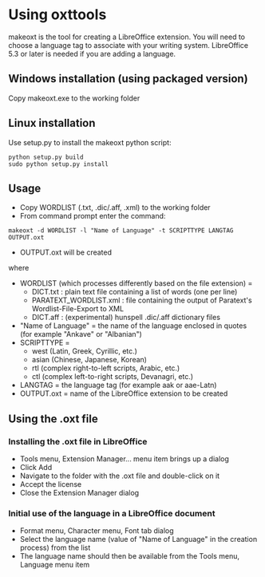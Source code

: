 # Using oxttools

makeoxt is the tool for creating a LibreOffice extension.
You will need to choose a language tag to associate with your writing system.
LibreOffice 5.3 or later is needed if you are adding a language.

## Windows installation (using packaged version)
Copy makeoxt.exe to the working folder

## Linux installation
Use setup.py to install the makeoxt python script:
```
python setup.py build
sudo python setup.py install
```

## Usage
- Copy WORDLIST (.txt, .dic/.aff, .xml) to the working folder
- From command prompt enter the command:
```
makeoxt -d WORDLIST -l "Name of Language" -t SCRIPTTYPE LANGTAG OUTPUT.oxt
```
- OUTPUT.oxt will be created

where
- WORDLIST (which processes differently based on the file extension) =
  - DICT.txt : plain text file containing a list of words (one per line)
  - PARATEXT_WORDLIST.xml : file containing the output of Paratext's Wordlist-File-Export to XML
  - DICT.aff : (experimental) hunspell .dic/.aff dictionary files
- "Name of Language" = the name of the language enclosed in quotes (for example "Ankave" or "Albanian")
- SCRIPTTYPE =
  - west (Latin, Greek, Cyrillic, etc.)
  - asian (Chinese, Japanese, Korean)
  - rtl (complex right-to-left scripts, Arabic, etc.)
  - ctl (complex left-to-right scripts, Devanagri, etc.)
- LANGTAG = the language tag (for example aak or aae-Latn)
- OUTPUT.oxt = name of the LibreOffice extension to be created

## Using the .oxt file
### Installing the .oxt file in LibreOffice
- Tools menu, Extension Manager... menu item brings up a dialog
- Click Add
- Navigate to the folder with the .oxt file and double-click on it
- Accept the license
- Close the Extension Manager dialog

### Initial use of the language in a LibreOffice document
- Format menu, Character menu, Font tab dialog
- Select the language name (value of "Name of Language" in the creation process) from the list
- The language name should then be available from the Tools menu, Language menu item

